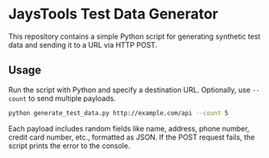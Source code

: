# JaysTools Test Data Generator

This repository contains a simple Python script for generating synthetic test data and sending it to a URL via HTTP POST.

## Usage

Run the script with Python and specify a destination URL. Optionally, use `--count` to send multiple payloads.

```bash
python generate_test_data.py http://example.com/api --count 5
```

Each payload includes random fields like name, address, phone number, credit card number, etc., formatted as JSON. If the POST request fails, the script prints the error to the console.
